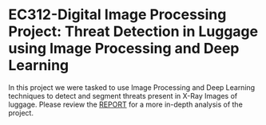 # EC312-Digital Image Processing Project: Threat Detection in Luggage using Image Processing and Deep Learning

In this project we were tasked to use Image Processing and Deep Learning techniques to detect and segment threats present in X-Ray Images of luggage.
Please review the [REPORT](report.pdf) for a more in-depth analysis of the project.
